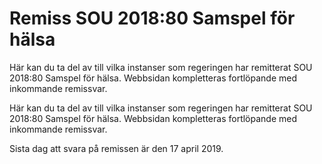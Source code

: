 # Remiss SOU 2018:80 Samspel för hälsa

Här kan du ta del av till vilka instanser som regeringen har remitterat SOU 2018:80 Samspel för hälsa. Webbsidan kompletteras fortlöpande med inkommande remissvar.

Här kan du ta del av till vilka instanser som regeringen har remitterat SOU 2018:80 Samspel för hälsa. Webbsidan kompletteras fortlöpande med inkommande remissvar.

Sista dag att svara på remissen är den 17 april 2019.
